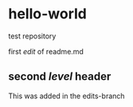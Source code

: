 # hello-world
test repository

first *edit* of readme.md

## second *level* header

This was added in the edits-branch



